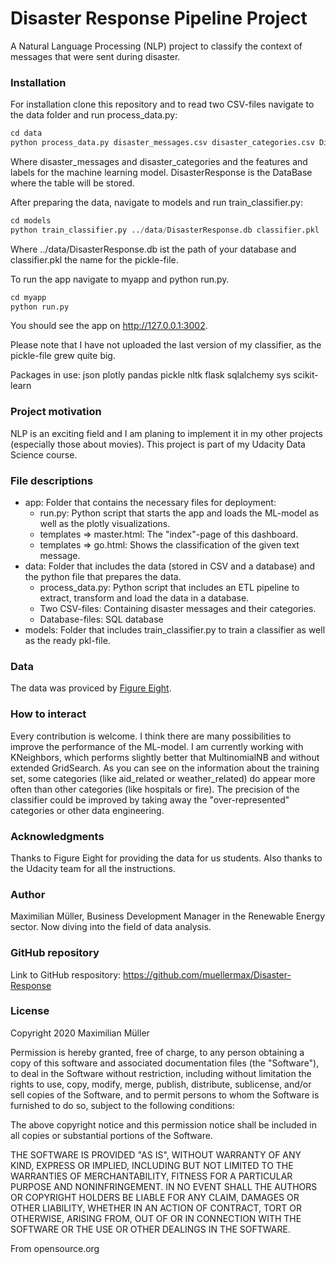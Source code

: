 # Disaster Response Pipeline Project

A Natural Language Processing (NLP) project to classify the context of messages that were sent during disaster. 

### Installation
For installation clone this repository and to read two CSV-files navigate to the data folder and run process_data.py:
````python
cd data
python process_data.py disaster_messages.csv disaster_categories.csv DisasterResponse.db
````
Where disaster_messages and disaster_categories and the features and labels for the machine learning model. DisasterResponse
is the DataBase where the table will be stored. 

After preparing the data, navigate to models and run train_classifier.py: 

````python
cd models
python train_classifier.py ../data/DisasterResponse.db classifier.pkl
````
Where ../data/DisasterResponse.db ist the path of your database and classifier.pkl the name for the pickle-file. 


To run the app navigate to myapp and python run.py. 
```python
cd myapp
python run.py
```

You should see the app on http://127.0.0.1:3002. 

Please note that I have not uploaded the last version of my classifier, as the pickle-file grew quite big. 

Packages in use: json plotly pandas pickle nltk flask sqlalchemy sys scikit-learn


### Project motivation
NLP is an exciting field and I am planing to implement it in my other projects (especially those about movies). 
This project is part of my Udacity Data Science course. 


### File descriptions
* app: Folder that contains the necessary files for deployment:
    * run.py: Python script that starts the app and loads the ML-model as well as the plotly visualizations. 
    * templates => master.html: The "index"-page of this dashboard. 
    * templates => go.html: Shows the classification of the given text message. 
* data: Folder that includes the data (stored in CSV and a database) and the python file that prepares the data. 
    * process_data.py: Python script that includes an ETL pipeline to extract, transform and load the data in a database. 
    * Two CSV-files: Containing disaster messages and their categories. 
    * Database-files: SQL database
* models: Folder that includes train_classifier.py to train a classifier as well as the ready pkl-file. 


### Data
The data was proviced by [Figure Eight](https://appen.com/). 


### How to interact
Every contribution is welcome. I think there are many possibilities to improve the performance of the ML-model. 
I am currently working with KNeighbors, which performs slightly better that MultinomialNB and without extended GridSearch. As you can see on the information about the
training set, some categories (like aid_related or weather_related) do appear more often than other categories (like 
hospitals or fire). The precision of the classifier could be improved by taking away the "over-represented" categories
or other data engineering. 


### Acknowledgments
Thanks to Figure Eight for providing the data for us students. Also thanks to the Udacity team for all the 
instructions. 


### Author
Maximilian Müller, Business Development Manager in the Renewable Energy sector. Now diving into the field of data analysis. 


### GitHub repository
Link to GitHub respository: https://github.com/muellermax/Disaster-Response


### License
Copyright 2020 Maximilian Müller

Permission is hereby granted, free of charge, to any person obtaining a copy of this software and associated 
documentation files (the "Software"), to deal in the Software without restriction, including without limitation the 
rights to use, copy, modify, merge, publish, distribute, sublicense, and/or sell copies of the Software, and to permit 
persons to whom the Software is furnished to do so, subject to the following conditions:

The above copyright notice and this permission notice shall be included in all copies or substantial portions of the 
Software.

THE SOFTWARE IS PROVIDED "AS IS", WITHOUT WARRANTY OF ANY KIND, EXPRESS OR IMPLIED, INCLUDING BUT NOT LIMITED TO THE 
WARRANTIES OF MERCHANTABILITY, FITNESS FOR A PARTICULAR PURPOSE AND NONINFRINGEMENT. IN NO EVENT SHALL THE AUTHORS OR 
COPYRIGHT HOLDERS BE LIABLE FOR ANY CLAIM, DAMAGES OR OTHER LIABILITY, WHETHER IN AN ACTION OF CONTRACT, TORT OR 
OTHERWISE, ARISING FROM, OUT OF OR IN CONNECTION WITH THE SOFTWARE OR THE USE OR OTHER DEALINGS IN THE SOFTWARE.

From opensource.org

